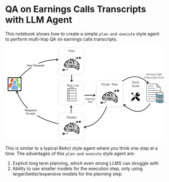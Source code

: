 # QA on Earnings Calls Transcripts with LLM Agent

This notebook shows how to create a simple `plan-and-execute` style agent to perform multi-hop QA on earnings calls transcripts.


![Logo](notebooks/images/earnings_agent.png)

This is similar to a typical ReAct style agent where you think one step at a time. The advantages of this `plan-and-execute`
style agent are:


1. Explicit long term planning, which even strong LLMS can struggle with
2. Ability to use smaller models for the execution step, only using larger/better/expensive models for the planning step